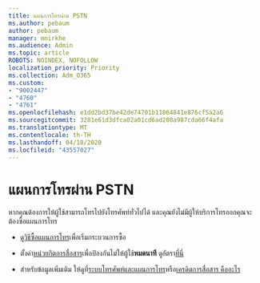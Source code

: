 ```yaml
---
title: แผนการโทรผ่าน PSTN
ms.author: pebaum
author: pebaum
manager: mnirkhe
ms.audience: Admin
ms.topic: article
ROBOTS: NOINDEX, NOFOLLOW
localization_priority: Priority
ms.collection: Adm_O365
ms.custom:
- "9002447"
- "4760"
- "4761"
ms.openlocfilehash: e1dd2bd37be42de74701b11864841e876cf5a2a6
ms.sourcegitcommit: 3281e61d3dfca02a01cd6ad208a987cda66f4afa
ms.translationtype: MT
ms.contentlocale: th-TH
ms.lasthandoff: 04/18/2020
ms.locfileid: "43557027"
---
```

# <a name="pstn-calling-plans"></a>แผนการโทรผ่าน PSTN

หากคุณต้องการให้ผู้ใช้สามารถโทรไปยังโทรศัพท์ทั่วไปได้ และคุณยังไม่มีผู้ให้บริการโทรออกคุณจะต้องซื้อแผนการโทร

- [ดูวิธีซื้อแผนการโทร](https://docs.microsoft.com/MicrosoftTeams/calling-plans-for-office-365)เพื่อเริ่มกระบวนการซื้อ

- ตั้งค่า[หน่วยกิตการสื่อสาร](https://docs.microsoft.com/microsoftteams/set-up-communications-credits-for-your-organization)เพื่อป้องกันไม่ให้ผู้ใช้**หมดนาที** ดูอัตรา[ที่นี่](https://products.office.com/microsoft-teams/voice-calling) 

- สําหรับข้อมูลเพิ่มเติม ให้ดูที่[ระบบโทรศัพท์และแผนการโทร](https://docs.microsoft.com/MicrosoftTeams/calling-plan-landing-page)หรือ[เครดิตการสื่อสาร คืออะไร](https://docs.microsoft.com/microsoftteams/what-are-communications-credits)
